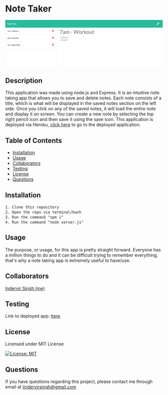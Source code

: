 # Note Taker
<img src="./Assets/note-taker-screenshot.png">

## Description
This application was made using node.js and Express. It is an intuitive note taking app that allows you to save and delete notes. Each note consists of a title, which is what will be displayed in the saved notes section on the left side. Once you click on any of the saved notes, it will load the entire note and display it on screen. You can create a new note by selecting the top right pencil icon and then save it using the save icon. This application is deployed via Heroku, [click here](https://indi-notetaker-app.herokuapp.com/) to go to the deployed application.

## Table of Contents
* [Installation](#installation)
* [Usage](#usage)
* [Collaborators](#collaborators)
* [Testing](#testing)
* [License](#license)
* [Questions](#questions)

## Installation
    1. Clone this repository
    2. Open the repo via terminal/bash
    3. Run the command "npm i"
    4. Run the command "node server.js"
## Usage
The purpose, or usage, for this app is pretty straight forward. Everyone has a million things to do and it can be difficult trying to remember everything, that's why a note taking app is extremely useful to have/use.

## Collaborators
[Indervir Singh (me)](https://www.github.com/indervirsingh)

## Testing
Link to deployed app: [here](https://indi-notetaker-app.herokuapp.com/)

## License
Licensed under MIT License

[![License: MIT](https://img.shields.io/badge/License-MIT-yellow.svg)](https://opensource.org/licenses/MIT)

## Questions
If you have questions regarding this project, please contact me through email at iindervirsingh@gmail.com
